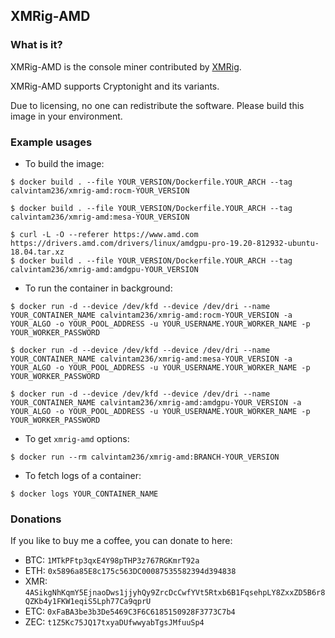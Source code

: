 ## XMRig-AMD

### What is it?

XMRig-AMD is the console miner contributed by [XMRig](https://github.com/xmrig/xmrig-amd).

XMRig-AMD supports Cryptonight and its variants.

Due to licensing, no one can redistribute the software. Please build this image in your environment.

### Example usages

- To build the image:

```console
$ docker build . --file YOUR_VERSION/Dockerfile.YOUR_ARCH --tag calvintam236/xmrig-amd:rocm-YOUR_VERSION

$ docker build . --file YOUR_VERSION/Dockerfile.YOUR_ARCH --tag calvintam236/xmrig-amd:mesa-YOUR_VERSION

$ curl -L -O --referer https://www.amd.com https://drivers.amd.com/drivers/linux/amdgpu-pro-19.20-812932-ubuntu-18.04.tar.xz
$ docker build . --file YOUR_VERSION/Dockerfile.YOUR_ARCH --tag calvintam236/xmrig-amd:amdgpu-YOUR_VERSION
```

- To run the container in background:

```console
$ docker run -d --device /dev/kfd --device /dev/dri --name YOUR_CONTAINER_NAME calvintam236/xmrig-amd:rocm-YOUR_VERSION -a YOUR_ALGO -o YOUR_POOL_ADDRESS -u YOUR_USERNAME.YOUR_WORKER_NAME -p YOUR_WORKER_PASSWORD

$ docker run -d --device /dev/kfd --device /dev/dri --name YOUR_CONTAINER_NAME calvintam236/xmrig-amd:mesa-YOUR_VERSION -a YOUR_ALGO -o YOUR_POOL_ADDRESS -u YOUR_USERNAME.YOUR_WORKER_NAME -p YOUR_WORKER_PASSWORD

$ docker run -d --device /dev/kfd --device /dev/dri --name YOUR_CONTAINER_NAME calvintam236/xmrig-amd:amdgpu-YOUR_VERSION -a YOUR_ALGO -o YOUR_POOL_ADDRESS -u YOUR_USERNAME.YOUR_WORKER_NAME -p YOUR_WORKER_PASSWORD
```

- To get `xmrig-amd` options:

```console
$ docker run --rm calvintam236/xmrig-amd:BRANCH-YOUR_VERSION
```

- To fetch logs of a container:

```console
$ docker logs YOUR_CONTAINER_NAME
```

### Donations

If you like to buy me a coffee, you can donate to here:

- BTC: `1MTkPFtp3qxE4Y98pTHP3z767RGKmrT92a`
- ETH: `0x5896a85E8c175c563DC00087535582394d394838`
- XMR: `4ASikgNhKqmY5EjnaoDws1jjyhQy9ZrcDcCwfYVt5Rtxb6B1FqsehpLY8ZxxZD5B6r8QZKb4y1FKW1eqiS5Lph77Ca9qprU`
- ETC: `0xFaBA3be3b3De5469C3F6C6185150928F3773C7b4`
- ZEC: `t1Z5Kc75JQ17txyaDUfwwyabTgsJMfuuSp4`
